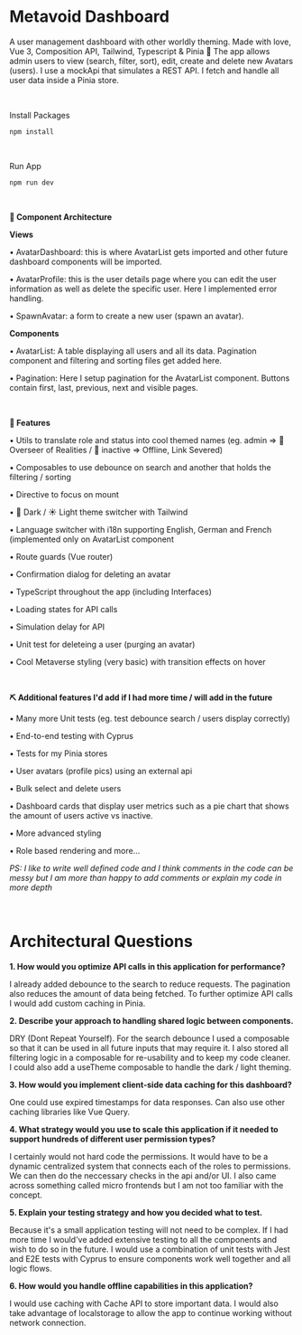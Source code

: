 # Metavoid Dashboard
A user management dashboard with other worldly theming. Made with love, Vue 3, Composition API, Tailwind, Typescript &amp; Pinia 💛 The app allows admin users to view (search, filter, sort), edit, create and delete new Avatars (users). I use a mockApi that simulates a REST API. I fetch and handle all user data inside a Pinia store.

<br>

Install Packages


```npm install```

<br>

Run App


```npm run dev```

<br>

**📁 Component Architecture**

**Views**

• AvatarDashboard: 
this is where AvatarList gets imported and other future dashboard components will be imported.

• AvatarProfile: 
this is the user details page where you can edit the user information as well as delete the specific user. Here I implemented error handling.

• SpawnAvatar: 
a form to create a new user (spawn an avatar).

**Components**

• AvatarList: 
A table displaying all users and all its data. Pagination component and filtering and sorting files get added here.

• Pagination: 
Here I setup pagination for the AvatarList component. Buttons contain first, last, previous, next and visible pages. 

<br>

**🚀 Features**

• Utils to translate role and status into cool themed names 
(eg. admin => 🔮 Overseer of Realities / 🔴 inactive => Offline, Link Severed)

• Composables to use debounce on search and another that holds the filtering / sorting

• Directive to focus on mount

• 🌙 Dark / ☀️ Light theme switcher with Tailwind

• Language switcher with i18n supporting English, German and French (implemented only on AvatarList component

• Route guards (Vue router)

• Confirmation dialog for deleting an avatar 

• TypeScript throughout the app (including Interfaces)

• Loading states for API calls

• Simulation delay for API

• Unit test for deleteing a user (purging an avatar)

• Cool Metaverse styling (very basic) with transition effects on hover

<br>

**⛏️ Additional features I'd add if I had more time / will add in the future**

• Many more Unit tests (eg. test debounce search / users display correctly)

• End-to-end testing with Cyprus 

• Tests for my Pinia stores

• User avatars (profile pics) using an external api

• Bulk select and delete users

• Dashboard cards that display user metrics such as a pie chart that shows the amount of users active vs inactive. 

• More advanced styling

• Role based rendering and more...


_PS: I like to write well defined code and I think comments in the code can be messy but I am more than happy to add comments or explain my code in more depth_

<br>

# Architectural Questions

**1. How would you optimize API calls in this application for performance?**

I already added debounce to the search to reduce requests. The pagination also reduces the amount of data being fetched. To further optimize API calls I would add custom caching in Pinia.

**2. Describe your approach to handling shared logic between components.**

DRY (Dont Repeat Yourself). For the search debounce I used a composable so that it can be used in all future inputs that may require it. I also stored all filtering logic in a composable for re-usability and to keep my code cleaner. I could also add a useTheme composable to handle the dark / light theming.

**3. How would you implement client-side data caching for this dashboard?**

One could use expired timestamps for data responses. Can also use other caching libraries like Vue Query.

**4. What strategy would you use to scale this application if it needed to support hundreds of different user permission types?**

I certainly would not hard code the permissions. It would have to be a dynamic centralized system that connects each of the roles to permissions. We can then do the neccessary checks in the api and/or UI. I also came across something called micro frontends but I am not too familiar with the concept.

**5. Explain your testing strategy and how you decided what to test.**

Because it's a small application testing will not need to be complex. If I had more time I would've added extensive testing to all the components and wish to do so in the future. I would use a combination of unit tests with Jest and E2E tests with Cyprus to ensure components work well together and all logic flows.

**6. How would you handle offline capabilities in this application?**

I would use caching with Cache API to store important data. I would also take advantage of localstorage to allow the app to continue working without network connection.
